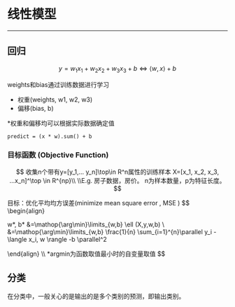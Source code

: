 # 线性模型

---

## 回归

$$
y = w_1x_1 + w_2x_2 + w_3x_3 + b \iff{\langle w,x \rangle} + b
$$

weights和bias通过训练数据进行学习

- 权重(weights, w1, w2, w3)
- 偏移(bias, b)

*权重和偏移均可以根据实际数据确定值

```
predict = (x * w).sum() + b
```

### 目标函数 (Objective Function)

$$
收集n个带有y=[y_1,... y_n]\top\in R^n属性的训练样本 X=[x_1, x_2, x_3, ...x_n]^\top \in R^{np}\\
\\E.g. 房子数据，房价。 n为样本数量，p为特征长度。
$$

目标：优化平均均方误差(minimize mean square error , MSE )
$$
\begin{align}
	
w*, b* 
		&=\mathop{\arg\min}\limits_{w,b}	\ell	 (X,y,w,b)	\\
		&=\mathop{\arg\min}\limits_{w,b}	\frac{1}{n} \sum_{i=1}^{n}\parallel y_i - \langle x_i, w \rangle -b \parallel^2
		
\end{align}
\\\\ *argmin为函数取值最小时的自变量取值
$$

## 分类

在分类中，一般关心的是输出的是多个类别的预测，即输出类别。

